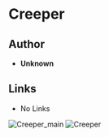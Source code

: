 <detail>

# Creeper  
  
>
  
## Author 
- **Unknown** 

## Links
- No Links

![Creeper_main](https://github.com/masato462/Minicraft-Rebuild-and-Mod-Archives/blob/master/minicraft_archives/Minicraft%20Mods/Celeixen/screenshot/Celeixen-main.png)
![Creeper](https://github.com/masato462/Minicraft-Rebuild-and-Mod-Archives/blob/master/minicraft_archives/Minicraft%20Mods/Creeper/screenshot/creeper.png)
</detail>
<p>

<detail>